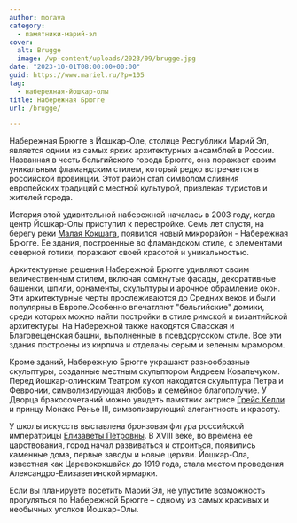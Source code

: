 ```yaml
---
author: morava
category:
  - памятники-марий-эл
cover:
  alt: Brugge
  image: /wp-content/uploads/2023/09/brugge.jpg
date: "2023-10-01T08:00:00+00:00"
guid: https://www.mariel.ru/?p=105
tag:
  - набережная-йошкар-олы
title: Набережная Брюгге
url: /brugge/

---
```

Набережная Брюгге в Йошкар-Оле, столице Республики Марий Эл, является одним из самых ярких архитектурных ансамблей в России. Названная в честь бельгийского города Брюгге, она поражает своим уникальным фламандским стилем, который редко встречается в российской провинции. Этот район стал символом слияния европейских традиций с местной культурой, привлекая туристов и жителей города.

История этой удивительной набережной началась в 2003 году, когда центр Йошкар-Олы приступил к перестройке. Семь лет спустя, на берегу реки [Малая Кокшага](/malaya-kokshaga/), появился новый микрорайон \- Набережная Брюгге. Ее здания, построенные во фламандском стиле, с элементами северной готики, поражают своей красотой и уникальностью.

Архитектурные решения Набережной Брюгге удивляют своим величественным стилем, включая сомкнутые фасады, декоративные башенки, шпили, орнаменты, скульптуры и арочное обрамление окон. Эти архитектурные черты прослеживаются до Средних веков и были популярны в Европе.Особенно впечатляют "бельгийские" домики, среди которых можно найти постройки в стиле римской и византийской архитектуры. На Набережной также находятся Спасская и Благовещенская башни, выполненные в псевдорусском стиле. Все эти здания построены из кирпича и отделаны серым и зеленым мрамором.

Кроме зданий, Набережную Брюгге украшают разнообразные скульптуры, созданные местным скульптором Андреем Ковальчуком. Перед йошкар-олинским Театром кукол находится скульптура Петра и Февронии, символизирующая любовь и семейное благополучие. У Дворца бракосочетаний можно увидеть памятник актрисе [Грейс Келли](/grejs-kelli/) и принцу Монако Ренье III, символизирующий элегантность и красоту.

У школы искусств выставлена бронзовая фигура российской императрицы [Елизаветы Петровны](/pamyatnik_elizavete_petrovne/). В XVIII веке, во времена ее царствования, город начал развиваться и строиться, появились каменные дома, первые заводы и новые церкви. Йошкар-Ола, известная как Царевококшайск до 1919 года, стала местом проведения Александро-Елизаветинской ярмарки.

Если вы планируете посетить Марий Эл, не упустите возможность прогуляться по Набережной Брюгге – одному из самых красивых и необычных уголков Йошкар-Олы.

